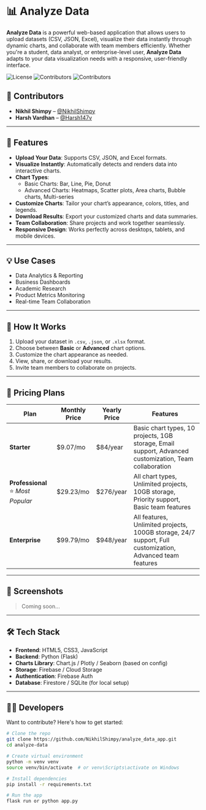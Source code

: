 # 📊 Analyze Data

**Analyze Data** is a powerful web-based application that allows users to upload datasets (CSV, JSON, Excel), visualize their data instantly through dynamic charts, and collaborate with team members efficiently. Whether you're a student, data analyst, or enterprise-level user, **Analyze Data** adapts to your data visualization needs with a responsive, user-friendly interface.

![License](https://img.shields.io/badge/license-MIT-green)
![Contributors](https://img.shields.io/github/contributors/NikhilShimpy/analyze-data)
![Contributors](https://img.shields.io/github/contributors/Harsh147v/analyze-data)

## 👥 Contributors

- **Nikhil Shimpy** – [@NikhilShimpy](https://github.com/NikhilShimpy)  
- **Harsh Vardhan** – [@Harsh147v](https://github.com/Harsh147v)
 

---

## 🚀 Features

- **Upload Your Data**: Supports CSV, JSON, and Excel formats.
- **Visualize Instantly**: Automatically detects and renders data into interactive charts.
- **Chart Types**:
  - Basic Charts: Bar, Line, Pie, Donut
  - Advanced Charts: Heatmaps, Scatter plots, Area charts, Bubble charts, Multi-series
- **Customize Charts**: Tailor your chart’s appearance, colors, titles, and legends.
- **Download Results**: Export your customized charts and data summaries.
- **Team Collaboration**: Share projects and work together seamlessly.
- **Responsive Design**: Works perfectly across desktops, tablets, and mobile devices.

---

## 💡 Use Cases

- Data Analytics & Reporting
- Business Dashboards
- Academic Research
- Product Metrics Monitoring
- Real-time Team Collaboration

---

## 🧪 How It Works

1. Upload your dataset in `.csv`, `.json`, or `.xlsx` format.
2. Choose between **Basic** or **Advanced** chart options.
3. Customize the chart appearance as needed.
4. View, share, or download your results.
5. Invite team members to collaborate on projects.

---

## 💼 Pricing Plans

| Plan         | Monthly Price | Yearly Price | Features |
|--------------|---------------|--------------|----------|
| **Starter**  | $9.07/mo      | $84/year     | Basic chart types, 10 projects, 1GB storage, Email support, Advanced customization, Team collaboration |
| **Professional** ⭐ *Most Popular* | $29.23/mo     | $276/year    | All chart types, Unlimited projects, 10GB storage, Priority support, Basic team features |
| **Enterprise** | $99.79/mo     | $948/year    | All features, Unlimited projects, 100GB storage, 24/7 support, Full customization, Advanced team features |

---

## 📸 Screenshots

> Coming soon...

---

## 🛠 Tech Stack

- **Frontend**: HTML5, CSS3, JavaScript
- **Backend**: Python (Flask)
- **Charts Library**: Chart.js / Plotly / Seaborn (based on config)
- **Storage**: Firebase / Cloud Storage
- **Authentication**: Firebase Auth
- **Database**: Firestore / SQLite (for local setup)

---

## 🧑‍💻 Developers

Want to contribute? Here's how to get started:

```bash
# Clone the repo
git clone https://github.com/NikhilShimpy/analyze_data_app.git
cd analyze-data

# Create virtual environment
python -m venv venv
source venv/bin/activate  # or venv\Scripts\activate on Windows

# Install dependencies
pip install -r requirements.txt

# Run the app
flask run or python app.py
